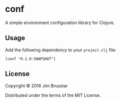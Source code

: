# conf

A simple environment configuration library for Clojure.

## Usage

Add the following dependency to your `project.clj` file:
```
[conf "0.1.0-SNAPSHOT"]
```

## License

Copyright © 2016 Jim Brusstar

Distributed under the terms of the MIT License.
